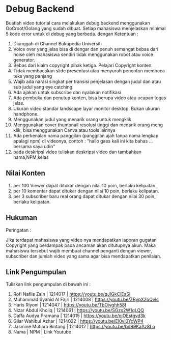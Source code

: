 # Debug Backend

Buatlah video tutorial cara melakukan debug backend menggunakan GoCroot/Golang yang sudah dibuat.
Setiap mahasiswa menjelaskan minimal 5 kode error untuk di debug yang berbeda.
dengan Ketentuan :

1. Diunggah di Channel Bukupedia Universiti
2. Voice over yang jelas bisa di dengar dan penuh semangat bebas dari noise oleh mahasiswa sendiri tidak menggunakan robot atau voice generator.
3. Bebas dari klaim copyright pihak ketiga. Pelajari Copyright konten.
4. Tidak membacakan slide presentasi atau menyuruh penonton membaca teks yang panjang
5. Wajib ada narasi singkat per transisi penjelasan dengan judul dan atau sub judul yang eye catching
6. Ada ajakan untuk subscribe dan nyalakan notifikasi
7. Ada pembuka dan penutup konten, bisa berupa video atau ucapan tegas jelas.
8. Ukuran video standar landscape layar monitor desktop. Bukan ukuran handphone.
9. Menggunakan judul yang menarik orang untuk mengklik
10. Menggunakan cover thumbnail resolusi tinggi dan menarik orang meng klik, bisa menggunakan Canva atau tools lainnya
11. Ada perkenalan nama panggilan (panggilan ajah tanpa nama lengkap apalagi npm) di videonya, contoh : "hallo gaes kali ini kita bahas ... bersama saya udin"
12. pada deskripsi video tuliskan deskripsi video dan tambahkan nama,NPM,kelas

## Nilai Konten

1. per 100 Viewer dapat ditukar dengan nilai 10 poin, berlaku kelipatan.
2. per 10 komentar dapat ditukar dengan nilai 10 poin, berlaku kelipatan.
3. per 3 subscriber baru real orang dapat ditukar dengan nilai 30 poin, berlaku kelipatan.

## Hukuman

Peringatan :

Jika terdapat mahasiswa yang video nya mendapatkan laporan gugatan Copyright yang berdampak pada ancaman akan ditutupnya akun. Maka mahasiswa tersebut wajib membuat channel penganti dengan viewer, subscriber dan jumlah video yang sama agar bisa mendapatkan penilaian.

## Link Pengumpulan

Tuliskan link pengumpulan di bawah ini :

1. Rofi Nafiis Zain | 1214017 | https://youtu.be/qJIGkCIEsSI
2. Muhammad Syahid Al Fajri | 1214008 | https://youtu.be/ZRypX2oQvlc
3. Haris Riyoni | 1214047 | https://youtu.be/TbOiyghh58I
4. Nizar Abdul Kholiq | 1214061 | https://youtu.be/SGzs2W1gLQQ
5. Daffa Audya Pramana | 1214015 | https://youtu.be/qjOEstgvd3k
6. Gilar Wahibul Azhar | 1214022 | https://youtu.be/El0vl0YoWP4
7. Jasmine Mutiara Bintang | 1214012 | https://youtu.be/bd99KaAz8Lo 
8. Nama | NPM | Link Youtube
